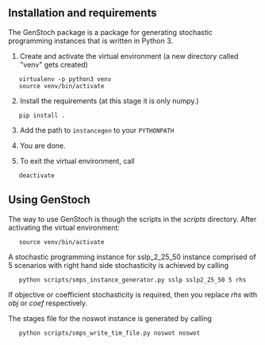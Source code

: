 ## Installation and requirements

The GenStoch package is a package for generating stochastic programming instances that is written in Python 3.

1. Create and activate the virtual environment (a new directory called "venv" gets created)

```
   virtualenv -p python3 venv
   source venv/bin/activate
```

2. Install the requirements (at this stage it is only numpy.)

```
   pip install .
```

3. Add the path to `instancegen` to your `PYTHONPATH`

4. You are done.

5. To exit the virtual environment, call

```
   deactivate
```

## Using GenStoch

The way to use GenStoch is though the scripts in the _scripts_ directory. After activating the virtual environment:

```
   source venv/bin/activate
```

A stochastic programming instance for sslp_2_25_50 instance comprised of 5 scenarios with right hand side stochasticity
is achieved by calling

```
   python scripts/smps_instance_generator.py sslp sslp2_25_50 5 rhs
```

If objective or coefficient stochasticity is required, then you replace _rhs_ with _obj_ or _coef_ respectively.

The stages file for the noswot instance is generated by calling

```
   python scripts/smps_write_tim_file.py noswot noswot
```
